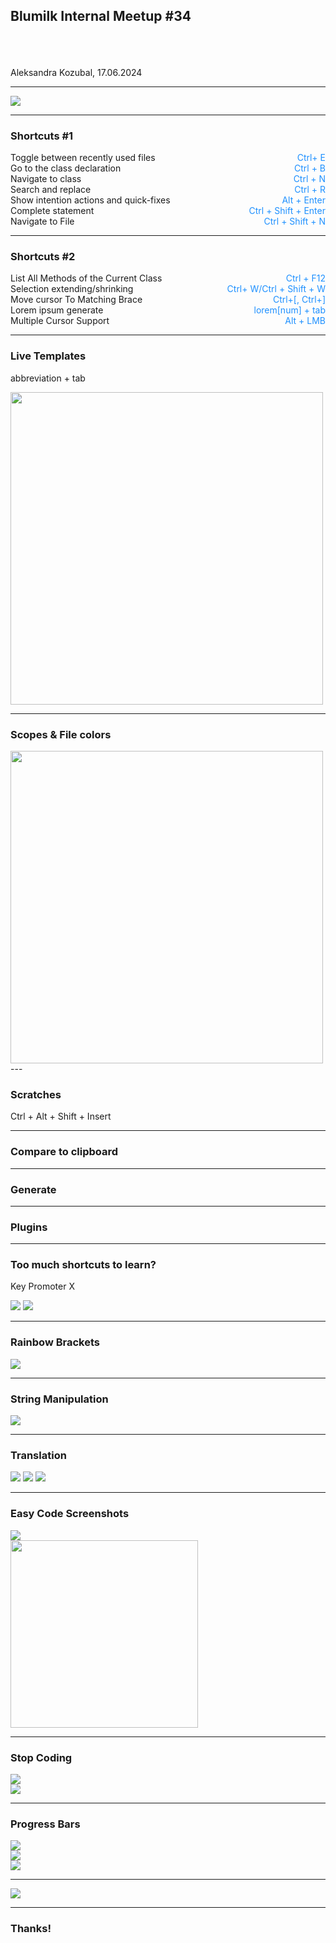 ## Blumilk Internal Meetup #34

\
\
\
Aleksandra Kozubal, 17.06.2024

---

<img src="presentations/2024-06-17-phpstorm-tips-tricks-plugins/images/meme_1.png">

---

### Shortcuts #1

<div>
    <div style="display: flex; justify-content: space-between;">
        <span>Toggle between recently used files</span> <span style="color:dodgerblue">Ctrl+ E</span>
    </div>
    <div style="display: flex; justify-content: space-between;">
        <span>Go to the class declaration</span> <span style="color:dodgerblue">Ctrl + B</span>
    </div>
    <div style="display: flex; justify-content: space-between;">
        <span>Navigate to class</span> <span style="color:dodgerblue">Ctrl + N</span>
    </div>
    <div style="display: flex; justify-content: space-between;">
        <span>Search and replace</span> <span style="color:dodgerblue">Ctrl + R</span>
    </div>
    <div style="display: flex; justify-content: space-between;">
        <span>Show intention actions and quick-fixes</span> <span style="color:dodgerblue">Alt + Enter</span>
    </div>
    <div style="display: flex; justify-content: space-between;">
        <span>Complete statement</span> <span style="color:dodgerblue">Ctrl + Shift + Enter</span>
    </div>
    <div style="display: flex; justify-content: space-between;">
        <span>Navigate to File</span> <span style="color:dodgerblue">Ctrl + Shift + N</span>
    </div>
</div>


---

### Shortcuts #2

<div>
    <div style="display: flex; justify-content: space-between;">
        <span>List All Methods of the Current Class</span> <span style="color:dodgerblue">Ctrl + F12</span>
    </div>
    <div style="display: flex; justify-content: space-between;">
        <span>Selection extending/shrinking </span> <span style="color:dodgerblue">Ctrl+ W/Ctrl + Shift + W</span>
    </div>
    <div style="display: flex; justify-content: space-between;">
        <span>Move cursor To Matching Brace</span> <span style="color:dodgerblue">Ctrl+[, Ctrl+]</span>
    </div>
    <div style="display: flex; justify-content: space-between;">
        <span>Lorem ipsum generate</span> <span style="color:dodgerblue">lorem[num] + tab</span>
    </div>
    <div style="display: flex; justify-content: space-between;">
        <span>Multiple Cursor Support</span> <span style="color:dodgerblue">Alt + LMB</span>
    </div>
</div>

---

### Live Templates

abbreviation + tab

<img src="presentations/2024-06-17-phpstorm-tips-tricks-plugins/images/live_templates.png" style="height: 500px;"> 

---

### Scopes & File colors

<img src="presentations/2024-06-17-phpstorm-tips-tricks-plugins/images/colors.png" style="height: 500px;">
---

### Scratches
Ctrl + Alt + Shift + Insert

---

### Compare to clipboard

---

### Generate

---

### Plugins

---

### Too much shortcuts to learn?

Key Promoter X

<img src="presentations/2024-06-17-phpstorm-tips-tricks-plugins/images/key_promoter.png">
<img src="presentations/2024-06-17-phpstorm-tips-tricks-plugins/images/key_promoter_2.png" style="">

---

### Rainbow Brackets

<img src="presentations/2024-06-17-phpstorm-tips-tricks-plugins/images/brackets.png"> 

---
### String Manipulation

<img src="presentations/2024-06-17-phpstorm-tips-tricks-plugins/images/string_manipulation.png"> 

---

### Translation
 
<img src="presentations/2024-06-17-phpstorm-tips-tricks-plugins/images/translation_2.png"> 
<img src="presentations/2024-06-17-phpstorm-tips-tricks-plugins/images/translation_3.png">
<img src="presentations/2024-06-17-phpstorm-tips-tricks-plugins/images/translation_1.png">

---

### Easy Code Screenshots
<img src="presentations/2024-06-17-phpstorm-tips-tricks-plugins/images/easy_code_2.png"> <br>
<img src="presentations/2024-06-17-phpstorm-tips-tricks-plugins/images/easy_code_1.png" style="height: 300px">

---

### Stop Coding
<img src="presentations/2024-06-17-phpstorm-tips-tricks-plugins/images/stop_coding_1.png"> <br>
<img src="presentations/2024-06-17-phpstorm-tips-tricks-plugins/images/stop_coding_2.png">

---
### Progress Bars

<img src="presentations/2024-06-17-phpstorm-tips-tricks-plugins/images/duckBar.png"> <br>
<img src="presentations/2024-06-17-phpstorm-tips-tricks-plugins/images/pepeBar.png"> <br>
<img src="presentations/2024-06-17-phpstorm-tips-tricks-plugins/images/marioBar.png">

---

<img src="presentations/2024-06-17-phpstorm-tips-tricks-plugins/images/meme_2.png"> <br>

---
### Thanks!
